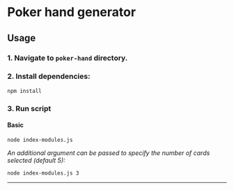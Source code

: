 # Poker hand generator

## Usage
### 1. Navigate to ``poker-hand`` directory.
### 2. Install dependencies:
  ```
  npm install
  ```
### 3. Run script
#### Basic 
```
node index-modules.js
```
_An additional argument can be passed to specify the number of cards selected (default 5):_
```
node index-modules.js 3
```
---
